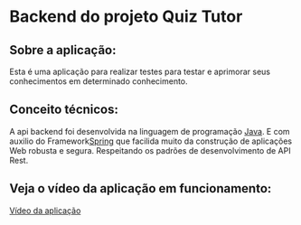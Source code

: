 ﻿# Backend do projeto Quiz Tutor

## Sobre a aplicação:

 Esta é uma aplicação para realizar testes para testar e aprimorar seus conhecimentos em determinado conhecimento.

## Conceito técnicos:

 A api backend foi desenvolvida na linguagem de programação <a href="https://www.oracle.com/br/java/">Java</a>. 
 E com auxilio do Framework<a href="https://spring.io/">Spring</a> que facilida muito da construção de aplicações Web robusta e segura.
 Respeitando os padrões de desenvolvimento de API Rest.

## Veja o vídeo da aplicação em funcionamento:

 <a href="https://youtu.be/3PqviSYDh-Q"> Vídeo da aplicação </a>
 

 

 
